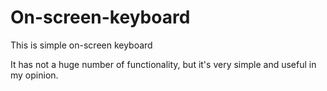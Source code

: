 # On-screen-keyboard
This is simple on-screen keyboard

It has not a huge number of functionality, but it's very simple and useful in my opinion.

